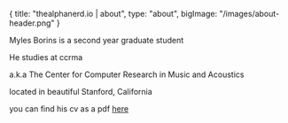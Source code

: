 {
  title: "thealphanerd.io | about",
  type: "about",
  bigImage: "/images/about-header.png"
}

Myles Borins is a second year graduate student

He studies at ccrma

 a.k.a The Center for Computer Research in Music and Acoustics 

located in beautiful Stanford, California

you can find his cv as a pdf [here](https://github.com/TheAlphaNerd/curriculum_vitae/raw/master/cv.pdf)